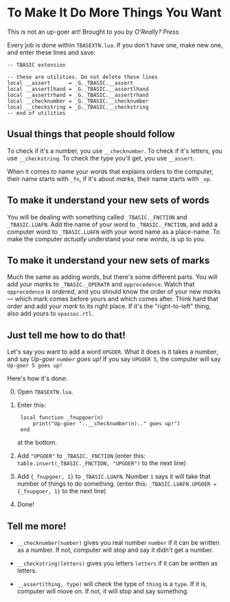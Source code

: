 # To Make It Do More Things You Want

This is not an up-goer art! Brought to you by _O'Really? Press_.


Every job is done within ```TBASEXTN.lua```. If you don't have one, make new one, and enter these lines and save:


    -- TBASIC extension
    
    -- these are utilities. Do not delete these lines
    local __assert      = _G._TBASIC.__assert
    local __assertlhand = _G._TBASIC.__assertlhand
    local __assertrhand = _G._TBASIC.__assertrhand
    local __checknumber = _G._TBASIC.__checknumber
    local __checkstring = _G._TBASIC.__checkstring
    -- end of utilities


## Usual things that people should follow

To check if it's a number, you use ```__checknumber```. To check if it's letters, you use ```__checkstring```. To check the type you'll get, you use ```__assert```.

When it comes to name your *word*s that explains orders to the computer, their name starts with ```_fn```, if it's about *mark*s, their name starts with ```_op```.


## To make it understand your new sets of words

You will be dealing with something called ```_TBASIC._FNCTION``` and ```_TBASIC.LUAFN```. Add the name of your word to ```_TBASIC._FNCTION```, and add a computer word to ```_TBASIC.LUAFN``` with your word name as a place-name. To make the computer *actually* understand your new *words*, is up to you.


## To make it understand your new sets of marks

Much the same as adding *word*s, but there's some different parts. You will add your *mark*s to ```_TBASIC._OPERATR``` and ```opprecedence```. Watch that ```opprecedence``` is *ordered*, and you should know the order of your new *mark*s — which mark comes before yours and which comes after. Think hard that order and add your *mark* to its right place. If it's the "right-to-left" thing, also add yours to ```opassoc.rtl```.


## Just tell me how to do that!

Let's say you want to add a word ``````UPGOER``````. What it does is it takes a number, and say *Up-goer ```number``` goes up!* If you say ```UPGOER 5```, the computer will say ```Up-goer 5 goes up!```

Here's how it's done:

0. Open ```TBASEXTN.lua```.
1. Enter this:
        
        local function _fnupgoer(n)
            print("Up-goer "..__checknumber(n).." goes up!")
        end
        
   at the bottom.
        
2. Add ```"UPGOER"``` to ```_TBASIC._FNCTION``` (enter this: ```table.insert(_TBASIC._FNCTION, "UPGOER")``` to the next line)
3. Add  ```{_fnupgoer, 1}``` to ```_TBASIC.LUAFN```. Number ```1``` says it will take that number of things to do something. (enter this: ```_TBASIC.LUAFN.UPGOER = {_fnupgoer, 1}``` to the next line)
4. Done!


## Tell me more!

* ```__checknumber(number)``` gives you real number ```number``` if it can be written as a number. If not, computer will stop and say it didn't get a number.

* ```__checkstring(letters)``` gives you letters ```letters``` if it can be written as letters.

* ```__assert(thing, type)``` will check the type of ```thing``` is a ```type```. If it is, computer will move on. If not, it will stop and say something.
